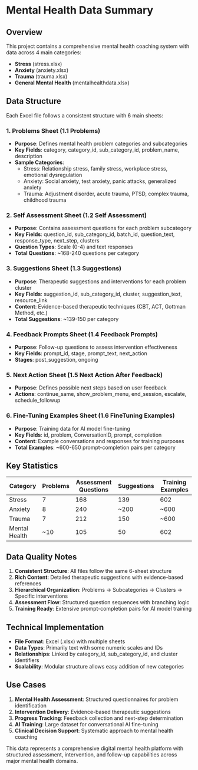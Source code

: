 # Mental Health Data Summary

## Overview
This project contains a comprehensive mental health coaching system with data across 4 main categories:
- **Stress** (stress.xlsx)
- **Anxiety** (anxiety.xlsx) 
- **Trauma** (trauma.xlsx)
- **General Mental Health** (mentalhealthdata.xlsx)

## Data Structure

Each Excel file follows a consistent structure with 6 main sheets:

### 1. Problems Sheet (1.1 Problems)
- **Purpose**: Defines mental health problem categories and subcategories
- **Key Fields**: category, category_id, sub_category_id, problem_name, description
- **Sample Categories**:
  - Stress: Relationship stress, family stress, workplace stress, emotional dysregulation
  - Anxiety: Social anxiety, test anxiety, panic attacks, generalized anxiety
  - Trauma: Adjustment disorder, acute trauma, PTSD, complex trauma, childhood trauma

### 2. Self Assessment Sheet (1.2 Self Assessment)
- **Purpose**: Contains assessment questions for each problem subcategory
- **Key Fields**: question_id, sub_category_id, batch_id, question_text, response_type, next_step, clusters
- **Question Types**: Scale (0-4) and text responses
- **Total Questions**: ~168-240 questions per category

### 3. Suggestions Sheet (1.3 Suggestions)
- **Purpose**: Therapeutic suggestions and interventions for each problem cluster
- **Key Fields**: suggestion_id, sub_category_id, cluster, suggestion_text, resource_link
- **Content**: Evidence-based therapeutic techniques (CBT, ACT, Gottman Method, etc.)
- **Total Suggestions**: ~139-150 per category

### 4. Feedback Prompts Sheet (1.4 Feedback Prompts)
- **Purpose**: Follow-up questions to assess intervention effectiveness
- **Key Fields**: prompt_id, stage, prompt_text, next_action
- **Stages**: post_suggestion, ongoing

### 5. Next Action Sheet (1.5 Next Action After Feedback)
- **Purpose**: Defines possible next steps based on user feedback
- **Actions**: continue_same, show_problem_menu, end_session, escalate, schedule_followup

### 6. Fine-Tuning Examples Sheet (1.6 FineTuning Examples)
- **Purpose**: Training data for AI model fine-tuning
- **Key Fields**: id, problem, ConversationID, prompt, completion
- **Content**: Example conversations and responses for training purposes
- **Total Examples**: ~600-650 prompt-completion pairs per category

## Key Statistics

| Category | Problems | Assessment Questions | Suggestions | Training Examples |
|----------|----------|---------------------|-------------|-------------------|
| Stress | 7 | 168 | 139 | 602 |
| Anxiety | 8 | 240 | ~200 | ~600 |
| Trauma | 7 | 212 | 150 | ~600 |
| Mental Health | ~10 | 105 | 50 | 602 |

## Data Quality Notes

1. **Consistent Structure**: All files follow the same 6-sheet structure
2. **Rich Content**: Detailed therapeutic suggestions with evidence-based references
3. **Hierarchical Organization**: Problems → Subcategories → Clusters → Specific interventions
4. **Assessment Flow**: Structured question sequences with branching logic
5. **Training Ready**: Extensive prompt-completion pairs for AI model training

## Technical Implementation

- **File Format**: Excel (.xlsx) with multiple sheets
- **Data Types**: Primarily text with some numeric scales and IDs
- **Relationships**: Linked by category_id, sub_category_id, and cluster identifiers
- **Scalability**: Modular structure allows easy addition of new categories

## Use Cases

1. **Mental Health Assessment**: Structured questionnaires for problem identification
2. **Intervention Delivery**: Evidence-based therapeutic suggestions
3. **Progress Tracking**: Feedback collection and next-step determination
4. **AI Training**: Large dataset for conversational AI fine-tuning
5. **Clinical Decision Support**: Systematic approach to mental health coaching

This data represents a comprehensive digital mental health platform with structured assessment, intervention, and follow-up capabilities across major mental health domains.